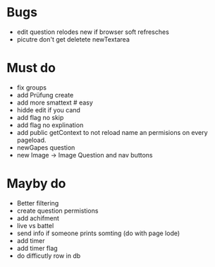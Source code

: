 # Bugs
- edit question relodes new if browser soft refresches
- picutre don't get deletete newTextarea
# Must do
- fix groups
- add Prüfung create 
- add more smattext # easy
- hidde edit if you cand
- add flag no skip
- add flag no explination
- add public getContext to not reload name an permisions on every pageload.
- newGapes question
- new Image -> Image Question and nav buttons
# Mayby do
- Better filtering
- create question permistions
- add achifment
- live vs battel
- send info if someone prints somting (do with page lode)
- add timer 
- add timer flag
- do difficutly row in db